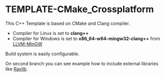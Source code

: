 # TEMPLATE-CMake_Crossplatform

This C++ Template is based on CMake and Clang compiler.
- Compiler for Linux is set to **clang++**
- Compiler for Windows is set to **x86_64-w64-mingw32-clang++** from [LLVM-MinGW](https://github.com/mstorsjo/llvm-mingw/)

Build system is easily configurable.

On second branch you can see example how to include external libraries like [Raylib](https://github.com/raysan5/raylib).
